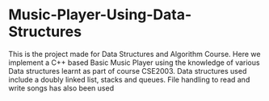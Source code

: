 # Music-Player-Using-Data-Structures
This is the project made for Data Structures and Algorithm Course. Here we implement a C++ based Basic Music Player using the knowledge of various Data structures learnt as part of course CSE2003. Data structures used include a doubly linked list, stacks and queues. File handling to read and write songs has also been used
